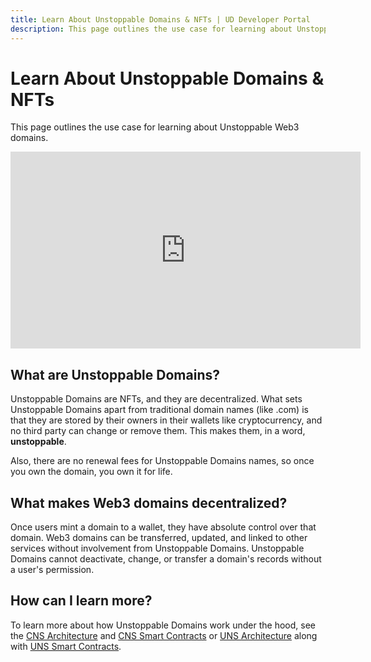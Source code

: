 ```yaml
---
title: Learn About Unstoppable Domains & NFTs | UD Developer Portal
description: This page outlines the use case for learning about Unstoppable Web3 domains.
---
```


# Learn About Unstoppable Domains & NFTs
This page outlines the use case for learning about Unstoppable Web3 domains.

<div class="video-container">
<iframe width="560" height="315" src="https://www.youtube.com/embed/rs-lYFtwqds" title="YouTube video player" frameborder="0" allow="accelerometer; autoplay; clipboard-write; encrypted-media; gyroscope; picture-in-picture" allowfullscreen></iframe>
</div>

## What are Unstoppable Domains?

Unstoppable Domains are NFTs, and they are decentralized. What sets Unstoppable Domains apart from traditional domain names (like .com) is that they are stored by their owners in their wallets like cryptocurrency, and no third party can change or remove them. This makes them, in a word, **unstoppable**.

Also, there are no renewal fees for Unstoppable Domains names, so once you own the domain, you own it for life.

## What makes Web3 domains decentralized?

Once users mint a domain to a wallet, they have absolute control over that domain. Web3 domains can be transferred, updated, and linked to other services without involvement from Unstoppable Domains. Unstoppable Domains cannot deactivate, change, or transfer a domain's records without a user's permission.

## How can I learn more?

To learn more about how Unstoppable Domains work under the hood, see the [CNS Architecture](/getting-started/domain-registry-essentials/cns-architecture-overview.md) and [CNS Smart Contracts](/smart-contracts/contract-reference/cns-smart-contracts.md) or [UNS Architecture](/getting-started/domain-registry-essentials/uns-architecture-overview.md) along with [UNS Smart Contracts](/smart-contracts/contract-reference/uns-smart-contracts.md).
